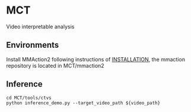 # MCT

Video interpretable analysis

## Environments

Install MMAction2 following instructions of [INSTALLATION](https://github.com/open-mmlab/mmaction2/blob/main/docs/en/get_started/installation.md), the mmaction repository is located in MCT/mmaction2

## Inference

```shell
cd MCT/tools/ctvs
python inference_demo.py --target_video_path ${video_path}
```